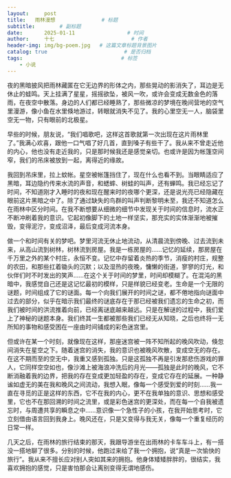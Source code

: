 ```yaml
---
layout:     post                       
title:   雨林漫想               # 标题
subtitle:        # 副标题
date:       2025-01-11                 # 时间
author:     十七                         # 作者
header-img: img/bg-poem.jpg   # 这篇文章标题背景图片
catalog: true                         # 是否归档
tags:                                # 标签
    - 小说
---
```

夜的黑暗披风把雨林藏匿在它无边界的形体之内，那些晃动的影消失了，耳边是无休止的蛙鸣。天上挂满了星星，摇摇欲坠，被风一吹，或许会变成无数金色的落雨，在夜空中散落。身边的人们都已经睡熟了，那些微凉的梦境在晚间营地的空气里漫游，像小鱼在水里倏地游过，转眼就消失不见了。我的心里空无一人，脑袋里空无一物，只有眼前的北极星。

早些的时候，朋友说，“我们唱歌吧，这样这首歌就第一次出现在这片雨林里了。”我满心欢喜，跟他一口气唱了好几首，直到嗓子有些干了。我从来不曾走近他的内心，他也没有走近我的，只是那时候我还是感觉亲切。也或许是因为帐篷空间窄，我们的吊床被放到一起，离得近的缘故。

我回到吊床里，拉上蚊帐。星空被帐篷挡住了，现在什么也看不到。当眼睛适应了黑暗，耳边隐约传来水流的声音，和蟋蟀、树蛙的叫声，还有蝉鸣。我已经忘记了时间，不知道刚才入睡时的夜和现在醒来时的夜哪个更深，还是说光亮已经隐藏在眼前这片黑暗之中了。除了通过缺失的鸟群的叫声判断黎明未至，我还不知道怎么在雨林中区分时间。在我不断想要从细微的细节中发现关于时间的信息时，流水正不断冲刷着我的意识。它起初像脚下的土地一样坚实，那充实的实体渐渐地被摧毁，变得泥泞，变成沼泽，最后变成河流本身。

做一个和时间有关的梦吧。梦里河流无休止地流动，从清晨流到傍晚、过去流到未来，从高山流到树林，树林流到房屋。我是一栋房屋的……记忆的延续，那房屋在千万里之外的某个村庄，永恒不变。记忆中存留着炎热的季节，消瘦的村庄，规整的农田，和那些扛着锄头的沉默；以及湿热的夜晚，慵懒的街道，寥寥的灯光，和伙伴们时不时发出的笑声……在这个关于时间的梦里，时间却模糊了。在混沌的黑暗中，我感觉自己还是这记忆最初的模样，只是样貌已经变老。生命是一个无限的谜题，时间组成了它的谜面。每一个向我们展开的时间之谜，都不倦地指向谜面中过去的部分，似乎在暗示我们最终的谜底存在于那已经被我们遗忘的生命之初，而我们被时间的洪流推着向前，已经离谜底越来越远。只是在解谜的过程中，我们爱上了神秘的谜题本身。我们终其一生都被那些我们已经无从知晓，之后也终将一无所知的事物和感受困在一座由时间铺成的彩色迷宫里。

但或许在某一个时刻，就像现在这样，那座迷宫被一阵不知所起的晚风吹动，倏忽间消失在星空之下。随着迷宫的消失，我的意识也被晚风吹散，变成空无的存在。在这不期而至的空无中，我重又感到孤独。只是这孤独不再是引发那悲伤游戏的罪人，它同样空空如也，像沙滩上被海浪冲洗后的月光——孤独是此时的晚风，它不断消融着我的边界，把我的存在变成更加轻盈的存在，变成它存在的延展。一种静谧如虚无的美在我和晚风之间流动，我想入眠，像每一个感受到爱的时刻……我一直在寻觅的正是这样的东西，它不在我的内心，更不在我单独的意识、思想和感受里，它也不在那回溯的时间之流里，或是彩色迷宫的更深处，而在每一个自我被遗忘时，与周遭共享的瞬息之中……意识像一个急性子的小孩，在我开始思考时，它立刻借由语言回到我身上。晚风还在，只是又变得与我无关，像每一个重复经历的日常一样。

几天之后，在雨林的旅行结束的那天，我跟导游坐在出雨林的卡车车斗上，有一搭没一搭地聊了很多。分别的时候，他跑过来给了我一个拥抱，说“真是一次愉快的旅行”。我从来不擅长应对别人突如其来的拥抱。他身体矮矮胖胖的，很结实，我喜欢拥抱的感觉，只是害怕那会让离别变得无谓地感伤。
